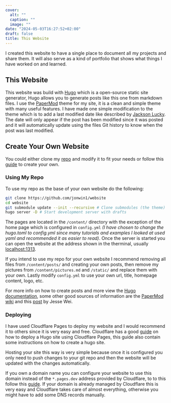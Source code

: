```yaml
---
cover:
  alt: ""
  caption: ""
  image: ""
date: "2024-05-03T16:27:52+02:00"
draft: false
title: This Website
---
```


I created this website to have a single place to document all my projects and
share them. It will also serve as a kind of portfolio that shows what things I have
worked on and learned.

## This Website

This website was build with [Hugo](https://gohugo.io/) which is a open-source 
static site generator, Hugo allows you to generate posts like this one from 
markdown files. I use the [PaperMod](https://github.com/adityatelange/hugo-PaperMod)
theme for my site, it is a clean and simple theme with many useful features.
I have made one simple modification to the theme which is to add a last modified
date like described by [Jackson Lucky](https://www.jacksonlucky.net/posts/use-lastmod-with-papermod/).
The date will only appear if the post has been modified since it was posted and
it will automatically update using the files Git history to know when the post 
was last modified.

## Create Your Own Website

You could either clone my [repo](https://github.com/jonwin1/website) and modify
it to fit your needs or follow this [guide](https://gohugo.io/getting-started/quick-start/)
to create your own.

### Using My Repo

To use my repo as the base of your own website do the following:

```zsh
git clone https://github.com/jonwin1/website
cd website
git submodule update --init --recursive # Clone submodules (the theme)
hugo server -D # Start development server with drafts
```

The pages are located in the `/content/` directory with the exception of the home
page which is configured in `config.yml` *(I have chosen to change the hugo.toml
to config.yml since many tutorials and examples I looked at used yaml and 
recommended it as easier to read)*. Once the server is started you can open the
website at the address shown in the therminal, usually [localhost:1313](http://localhost:1313/).

If you intend to use my repo for your own website I recommend removing all files
from `/content/posts/` and creating your own posts, then remove my pictures from 
`/content/pictures.md` and `/static/` and replace them with your own. Lastly 
modify `config.yml` to use your own url, title, homepage content, logo, etc.

For more info on how to create posts and more view the [Hugo documentation](https://gohugo.io/getting-started/),
some other good sources of information are the [PaperMod wiki](https://github.com/adityatelange/hugo-PaperMod/wiki)
and this [post](https://jessewei.dev/blog/2023/papermod/#conclusion) by Jesse Wei.

### Deploying

I have used Cloudflare Pages to deploy my website and I would recommend it to 
others since it is very easy and free. Cloudflare has a good [guide](https://developers.cloudflare.com/pages/framework-guides/deploy-a-hugo-site/)
on how to deploy a Hugo site using Cloudflare Pages, this guide also contain
some instructions on how to create a hugo site. 

Hosting your site this way is very simple because once it is configured you
only need to push changes to your git repo and then the website will be updated
with the changes automatically.

If you own a domain name you can configure your website to use this domain instead
of the `*.pages.dev` address provided by Cloudflare, to to this follow this 
[guide](https://developers.cloudflare.com/pages/configuration/custom-domains/).
If your domain is already managed by Cloudflare this is very easy and Cloudflare
takes care of almost everything, otherwise you might have to add some DNS records
manually.
